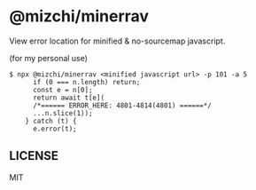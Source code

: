 # @mizchi/minerrav

View error location for minified & no-sourcemap javascript.

(for my personal use)

```
$ npx @mizchi/minerrav <minified javascript url> -p 101 -a 5
      if (0 === n.length) return;
      const e = n[0];
      return await t[e](
      /*====== ERROR_HERE: 4801-4814(4801) ======*/
      ...n.slice(1));
    } catch (t) {
      e.error(t);
```

## LICENSE

MIT